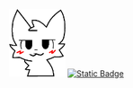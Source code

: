 <div id="header" align="center">
    <img src="/icon.png" width="100">
    <a href="https://discordapp.com/users/1116279686180376687/"><img alt="Static Badge" src="https://img.shields.io/badge/discord-white?style=for-the-badge&logo=discord"></a>
</div>
